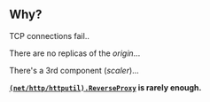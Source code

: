 ## Why?

TCP connections fail..

There are no replicas of the _origin_...

There's a 3rd component (_scaler_)...

**[`(net/http/httputil).ReverseProxy`](https://pkg.go.dev/net/http/httputil#ReverseProxy) is rarely enough.**
